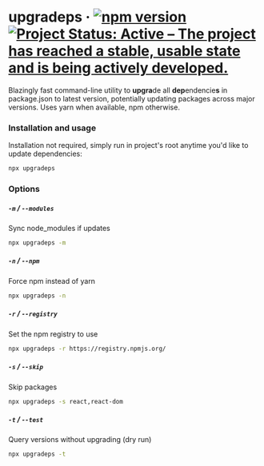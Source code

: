 # upgradeps &middot; [![npm version](https://badge.fury.io/js/upgradeps.svg)](https://www.npmjs.com/package/upgradeps)&nbsp;[![Project Status: Active – The project has reached a stable, usable state and is being actively developed.](https://www.repostatus.org/badges/latest/active.svg)](https://www.repostatus.org/#active)
Blazingly fast command-line utility to **upgra**de all **dep**endencie**s** in package.json to latest version, potentially updating packages across major versions. Uses yarn when available, npm otherwise.

### Installation and usage
Installation not required, simply run in project's root anytime you'd like to update dependencies:
```sh
npx upgradeps
```

### Options
##### `-m` / `--modules`
Sync node_modules if updates
```sh
npx upgradeps -m
```
##### `-n` / `--npm`
Force npm instead of yarn
```sh
npx upgradeps -n
```
##### `-r` / `--registry`
Set the npm registry to use
```sh
npx upgradeps -r https://registry.npmjs.org/
```
##### `-s` / `--skip`
Skip packages
```sh
npx upgradeps -s react,react-dom
```
##### `-t` / `--test`
Query versions without upgrading (dry run)
```sh
npx upgradeps -t
```
